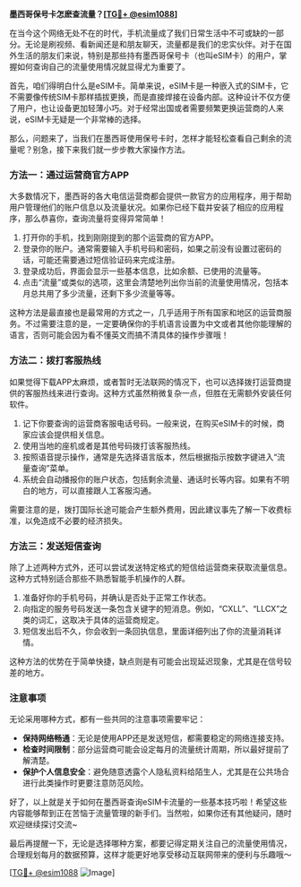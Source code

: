 **墨西哥保号卡怎麽查流量？[[TG💪+ @esim1088](https://t.me/s/esim1088)]**

在当今这个网络无处不在的时代，手机流量成了我们日常生活中不可或缺的一部分。无论是刷视频、看新闻还是和朋友聊天，流量都是我们的忠实伙伴。对于在国外生活的朋友们来说，特别是那些持有墨西哥保号卡（也叫eSIM卡）的用户，掌握如何查询自己的流量使用情况就显得尤为重要了。

首先，咱们得明白什么是eSIM卡。简单来说，eSIM卡是一种嵌入式的SIM卡，它不需要像传统SIM卡那样插拔更换，而是直接焊接在设备内部。这种设计不仅方便了用户，也让设备更加轻薄小巧。对于经常出国或者需要频繁更换运营商的人来说，eSIM卡无疑是一个非常棒的选择。

那么，问题来了，当我们在墨西哥使用保号卡时，怎样才能轻松查看自己剩余的流量呢？别急，接下来我们就一步步教大家操作方法。

### 方法一：通过运营商官方APP

大多数情况下，墨西哥的各大电信运营商都会提供一款官方的应用程序，用于帮助用户管理他们的账户信息以及流量状况。如果你已经下载并安装了相应的应用程序，那么恭喜你，查询流量将变得异常简单！

1. 打开你的手机，找到刚刚提到的那个运营商的官方APP。
2. 登录你的账户。通常需要输入手机号码和密码，如果之前没有设置过密码的话，可能还需要通过短信验证码来完成注册。
3. 登录成功后，界面会显示一些基本信息，比如余额、已使用的流量等。
4. 点击“流量”或类似的选项，这里会清楚地列出你当前的流量使用情况，包括本月总共用了多少流量，还剩下多少流量等等。

这种方法是最直接也是最常用的方式之一，几乎适用于所有国家和地区的运营商服务。不过需要注意的是，一定要确保你的手机语言设置为中文或者其他你能理解的语言，否则可能会因为看不懂英文而搞不清具体的操作步骤哦！

### 方法二：拨打客服热线

如果觉得下载APP太麻烦，或者暂时无法联网的情况下，也可以选择拨打运营商提供的客服热线来进行查询。这种方式虽然稍微复杂一点，但胜在无需额外安装任何软件。

1. 记下你要查询的运营商客服电话号码。一般来说，在购买eSIM卡的时候，商家应该会提供相关信息。
2. 使用当地的座机或者是其他号码拨打该客服热线。
3. 按照语音提示操作，通常是先选择语言版本，然后根据指示按数字键进入“流量查询”菜单。
4. 系统会自动播报你的账户状态，包括剩余流量、通话时长等内容。如果有不明白的地方，可以直接跟人工客服沟通。

需要注意的是，拨打国际长途可能会产生额外费用，因此建议事先了解一下收费标准，以免造成不必要的经济损失。

### 方法三：发送短信查询

除了上述两种方式外，还可以尝试发送特定格式的短信给运营商来获取流量信息。这种方式特别适合那些不熟悉智能手机操作的人群。

1. 准备好你的手机号码，并确认是否处于正常工作状态。
2. 向指定的服务号码发送一条包含关键字的短消息。例如，“CXLL”、“LLCX”之类的词汇，这取决于具体的运营商规定。
3. 短信发出后不久，你会收到一条回执信息，里面详细列出了你的流量消耗详情。

这种方法的优势在于简单快捷，缺点则是有可能会出现延迟现象，尤其是在信号较差的地方。

### 注意事项

无论采用哪种方式，都有一些共同的注意事项需要牢记：

- **保持网络畅通**：无论是使用APP还是发送短信，都需要稳定的网络连接支持。
- **检查时间限制**：部分运营商可能会设定每月的流量统计周期，所以最好提前了解清楚。
- **保护个人信息安全**：避免随意透露个人隐私资料给陌生人，尤其是在公共场合进行此类操作时更要注意防范风险。

好了，以上就是关于如何在墨西哥查询eSIM卡流量的一些基本技巧啦！希望这些内容能够帮到正在苦恼于流量管理的新手们。当然啦，如果你还有其他疑问，随时欢迎继续探讨交流~

最后再提醒一下，无论是选择哪种方案，都要记得定期关注自己的流量使用情况，合理规划每月的数据预算，这样才能更好地享受移动互联网带来的便利与乐趣哦～

[[TG💪+ @esim1088](https://t.me/s/esim1088) ![Image](https://i.postimg.cc/4NQfJmqS/Snipaste-2025-05-13-00-14-12.png)]